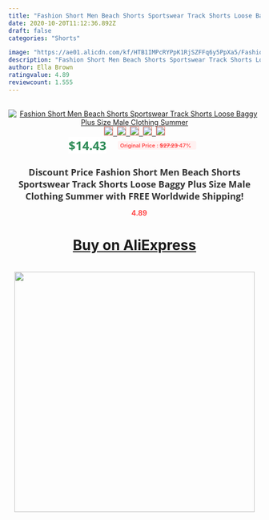 ```yaml
---
title: "Fashion Short Men Beach Shorts Sportswear Track Shorts Loose Baggy Plus Size Male Clothing Summer"
date: 2020-10-20T11:12:36.892Z
draft: false
categories: "Shorts"

image: "https://ae01.alicdn.com/kf/HTB1IMPcRYPpK1RjSZFFq6y5PpXa5/Fashion-Short-Men-Beach-Shorts-Sportswear-Track-Shorts-Loose-Baggy-Plus-Size-Male-Clothing-Summer.jpg"
description: "Fashion Short Men Beach Shorts Sportswear Track Shorts Loose Baggy Plus Size Male Clothing Summer"
author: Ella Brown
ratingvalue: 4.89
reviewcount: 1.555
---
```

<br>
<div style="text-align: center;">
<a href="https://s.click.aliexpress.com/e/_Adckod" target="_blank" rel="nofollow noopener noreferrer"><img alt="Fashion Short Men Beach Shorts Sportswear Track Shorts Loose Baggy Plus Size Male Clothing Summer" class="magnifier-image" src="https://ae01.alicdn.com/kf/HTB1IMPcRYPpK1RjSZFFq6y5PpXa5/Fashion-Short-Men-Beach-Shorts-Sportswear-Track-Shorts-Loose-Baggy-Plus-Size-Male-Clothing-Summer.jpg_640x640.jpg">
<br>
<img style="border:1px solid salmon" src="https://ae01.alicdn.com/kf/HTB1IMPcRYPpK1RjSZFFq6y5PpXa5/Fashion-Short-Men-Beach-Shorts-Sportswear-Track-Shorts-Loose-Baggy-Plus-Size-Male-Clothing-Summer.jpg_120x120.jpg">&nbsp;&nbsp;<img style="border:1px solid salmon" src="https://ae01.alicdn.com/kf/HTB1mSTpR7voK1RjSZFwq6AiCFXa2/Fashion-Short-Men-Beach-Shorts-Sportswear-Track-Shorts-Loose-Baggy-Plus-Size-Male-Clothing-Summer.jpg_120x120.jpg">&nbsp;&nbsp;<img style="border:1px solid salmon" src="https://ae01.alicdn.com/kf/HTB1232DR5LaK1RjSZFxq6ymPFXav/Fashion-Short-Men-Beach-Shorts-Sportswear-Track-Shorts-Loose-Baggy-Plus-Size-Male-Clothing-Summer.jpg_120x120.jpg">&nbsp;&nbsp;<img style="border:1px solid salmon" src="https://ae01.alicdn.com/kf/HTB1zPbHR4jaK1RjSZKzq6xVwXXaU/Fashion-Short-Men-Beach-Shorts-Sportswear-Track-Shorts-Loose-Baggy-Plus-Size-Male-Clothing-Summer.jpg_120x120.jpg">&nbsp;&nbsp;<img style="border:1px solid salmon" src="https://ae01.alicdn.com/kf/HTB15trnRVzqK1RjSZFvq6AB7VXaT/Fashion-Short-Men-Beach-Shorts-Sportswear-Track-Shorts-Loose-Baggy-Plus-Size-Male-Clothing-Summer.jpg_120x120.jpg"></a></div><br0>
<div style="text-align: center;"><span style="background-color: white; border: 0px; box-sizing: border-box; color: seagreen; display: inline-block; font-family: &quot;open sans&quot; , &quot;arial&quot; , &quot;helvetica&quot; , sans-serif , &quot;heiti&quot;; font-size: 24px; font-stretch: inherit; font-weight: 700; line-height: inherit; margin: 0px 10px 0px 0px; padding: 0px; vertical-align: middle;">$14.43 </span>
<span style="background: rgb(255 , 241 , 241); border-radius: 3px; border: 0px; box-sizing: border-box; color: #ff4747; display: inline-block; font-family: inherit; font-size: 12px; font-stretch: inherit; font-style: inherit; font-variant: inherit; font-weight: 600; line-height: inherit; margin: 0px; padding: 2px 5px; transform: scale(0.9); vertical-align: middle;">Original Price : <b style="text-decoration: line-through;">$27.23 </b> 47%&nbsp;&nbsp;</span></div>
<h1 style="color: #333333; display: inline-block; font-family: &quot;open sans&quot; , &quot;arial&quot; , &quot;helvetica&quot; , sans-serif , &quot;heiti&quot;; font-size: 18px; font-stretch: inherit; font-weight: 700; text-align: center;">Discount Price Fashion Short Men Beach Shorts Sportswear Track Shorts Loose Baggy Plus Size Male Clothing Summer with FREE Worldwide Shipping!</h1>
<div style="color: #ff4747; text-align: center;">
<img src="https://4.bp.blogspot.com/-M0ZcTcb-5uY/XleCXlxnR4I/AAAAAAAAAEc/OrjgMkXV1oMQFaCRZj5HQwOCBcu3w1FegCPcBGAYYCw/s1600/star.png" style="height: 15px;">&nbsp;<b>4.89</b></div>
<div class="button_cont" align="center"><a class="buynow_a" href="https://s.click.aliexpress.com/e/_Adckod" target="_blank" rel="nofollow noopener noreferrer"><H1>Buy on AliExpress</H1></a></div><br>
<div class="separator" style="clear: both; text-align: center;">
<img src="https://lh3.googleusercontent.com/-pTy5HemUv9M/XlePHvY0dAI/AAAAAAAAAE4/0nX5iRUoIWY8eMW9Dpxeirr157OZliDIgCLcBGAsYHQ/s1600/badge.gif" width="480">
</div>
